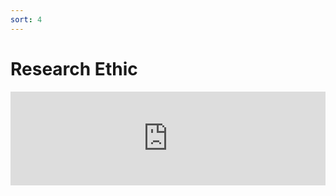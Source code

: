 ```yaml
---
sort: 4
---
```


# Research Ethic


<iframe width="100%"
        src="https://www.youtube.com/embed/KadShdGbxqk" 
        title="YouTube video player" frameborder="0" 
        allow="accelerometer; autoplay; clipboard-write; encrypted-media; gyroscope; picture-in-picture" 
        allowfullscreen></iframe>
